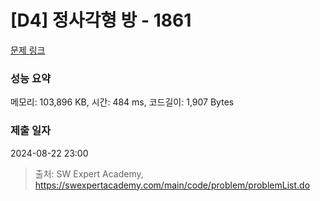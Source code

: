 # [D4] 정사각형 방 - 1861 

[문제 링크](https://swexpertacademy.com/main/code/problem/problemDetail.do?contestProbId=AV5LtJYKDzsDFAXc) 

### 성능 요약

메모리: 103,896 KB, 시간: 484 ms, 코드길이: 1,907 Bytes

### 제출 일자

2024-08-22 23:00



> 출처: SW Expert Academy, https://swexpertacademy.com/main/code/problem/problemList.do